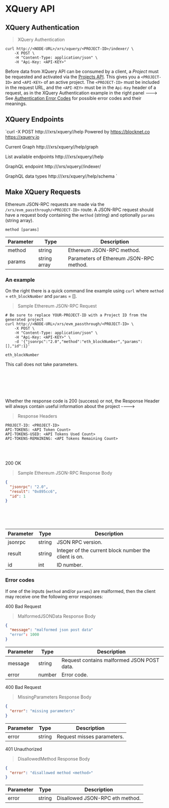 # XQuery API
## XQuery Authentication

> XQuery Authentication

```shell
curl http://<NODE-URL>/xrs/xquery/<PROJECT-ID>/indexer/ \
    -X POST \
    -H "Content-Type: application/json" \
    -H "Api-Key: <API-KEY>" 
```

Before data from XQuery API can be consumed by a client, a *Project* must be
requested and activated via the [Projects
API](/#projects-api-xquery-hydra). This gives you a `<PROJECT-ID>` and
`<API-KEY>` of an active project. The `<PROJECT-ID>` must be included in
the request URL, and the `<API-KEY>` must be  in the `Api-Key` header
of a request, as in the XQuery Authentication example in the right panel --->
<br>
See [Authentication Error Codes](/#authentication-error-codes) for possible error codes and their meanings. 


## XQuery Endpoints

`curl -X POST http://<NODE-URL>/xrs/xquery/<PROJECT-ID>/help
Powered by
	https://blocknet.co
	https://xquery.io

Current Graph
	http://<NODE-URL>/xrs/xquery/<PROJECT-ID>/help/graph

List available endpoints
	http://<NODE-URL>/xrs/xquery/<PROJECT-ID>/help

GraphQL endpoint
	http://<NODE-URL>/xrs/xquery/<PROJECT-ID>/indexer/

GraphQL data types
	http://<NODE-URL>/xrs/xquery/<PROJECT-ID>/help/schema
`

## Make XQuery Requests
Ethereum JSON-RPC requests are made via the `/xrs/evm_passthrough/<PROJECT-ID>` route. A JSON-RPC request should have a request body containing the `method` (string) and optionally `params` (string array).

<code class="api-call">method [params]</code>

Parameter       | Type    | Description
----------------|---------|-------------
method       | string | Ethereum JSON-RPC method.
params        | string array | Parameters of Ethereum JSON-RPC method.
### An example
On the right there is a quick command line example using `curl` where `method` = `eth_blockNumber` and `params` = [].

> Sample Ethereum JSON-RPC Request

```shell
# Be sure to replace YOUR-PROJECT-ID with a Project ID from the generated project
curl http://<NODE-URL>/xrs/evm_passthrough/<PROJECT-ID> \
    -X POST \
    -H "Content-Type: application/json" \
    -H "Api-Key: <API-KEY>" \
    -d '{"jsonrpc":"2.0","method":"eth_blockNumber","params": [],"id":1}'
```

<code class="api-call">eth_blockNumber</code>

This call does not take parameters.

<br><br><br><br><br>
Whether the response code is 200 (success) or not, the Response Header
will always contain useful information about the project ---->
>  Response Headers

```shell
PROJECT-ID: <PROJECT-ID>
API-TOKENS: <API Token Count>
API-TOKENS-USED: <API Tokens Used Count>
API-TOKENS-REMAINING: <API Tokens Remaining Count>
```
<br><br>
<aside class="success">
200 OK
</aside>

> Sample Ethereum JSON-RPC Response Body

```json
{
  "jsonrpc": "2.0",
  "result": "0x895cc6",
  "id": 1
}
```
<br><br><br>

Parameter       | Type    | Description
----------------|---------|-------------
jsonrpc           | string  | JSON RPC version.
result           | string  | Integer of the current block number the client is on.
id           | int  | ID number.


### Error codes
 If one of the inputs (`method` and/or `params`) are malformed, then the client may receive one the following error responses:

<aside class="warning">
400 Bad Request
</aside>

> MalformedJSONData Response Body

```json
{
  "message": "malformed json post data"
  "error": 1000
}
```

Parameter       | Type    | Description
----------------|---------|-------------
message      | string | Request contains malformed JSON POST data.
error        | number | Error code.

<aside class="warning">
400 Bad Request
</aside>

> MissingParameters Response Body

```json
{
  "error": "missing parameters"
}
```

Parameter       | Type    | Description
----------------|---------|-------------
error        | string | Request misses parameters.

<aside class="warning">
401 Unauthorized
</aside>

> DisallowedMethod Response Body

```json
{
  "error": "disallowed method <method>"
}
```

Parameter       | Type    | Description
----------------|---------|-------------
error        | string | Disallowed JSON-RPC eth method.
